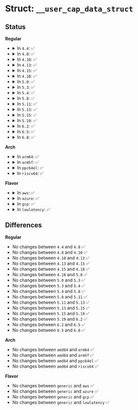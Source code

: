 # Struct: <code>__user_cap_data_struct</code>

## Status
<b>Regular</b>
<ul>
<li>
<details>
<summary>In <code>4.4</code>: ✅</summary>

```c
struct __user_cap_data_struct {
    __u32 effective;
    __u32 permitted;
    __u32 inheritable;
};
```
</details>
</li>
<li>
<details>
<summary>In <code>4.8</code>: ✅</summary>

```c
struct __user_cap_data_struct {
    __u32 effective;
    __u32 permitted;
    __u32 inheritable;
};
```
</details>
</li>
<li>
<details>
<summary>In <code>4.10</code>: ✅</summary>

```c
struct __user_cap_data_struct {
    __u32 effective;
    __u32 permitted;
    __u32 inheritable;
};
```
</details>
</li>
<li>
<details>
<summary>In <code>4.13</code>: ✅</summary>

```c
struct __user_cap_data_struct {
    __u32 effective;
    __u32 permitted;
    __u32 inheritable;
};
```
</details>
</li>
<li>
<details>
<summary>In <code>4.15</code>: ✅</summary>

```c
struct __user_cap_data_struct {
    __u32 effective;
    __u32 permitted;
    __u32 inheritable;
};
```
</details>
</li>
<li>
<details>
<summary>In <code>4.18</code>: ✅</summary>

```c
struct __user_cap_data_struct {
    __u32 effective;
    __u32 permitted;
    __u32 inheritable;
};
```
</details>
</li>
<li>
<details>
<summary>In <code>5.0</code>: ✅</summary>

```c
struct __user_cap_data_struct {
    __u32 effective;
    __u32 permitted;
    __u32 inheritable;
};
```
</details>
</li>
<li>
<details>
<summary>In <code>5.3</code>: ✅</summary>

```c
struct __user_cap_data_struct {
    __u32 effective;
    __u32 permitted;
    __u32 inheritable;
};
```
</details>
</li>
<li>
<details>
<summary>In <code>5.4</code>: ✅</summary>

```c
struct __user_cap_data_struct {
    __u32 effective;
    __u32 permitted;
    __u32 inheritable;
};
```
</details>
</li>
<li>
<details>
<summary>In <code>5.8</code>: ✅</summary>

```c
struct __user_cap_data_struct {
    __u32 effective;
    __u32 permitted;
    __u32 inheritable;
};
```
</details>
</li>
<li>
<details>
<summary>In <code>5.11</code>: ✅</summary>

```c
struct __user_cap_data_struct {
    __u32 effective;
    __u32 permitted;
    __u32 inheritable;
};
```
</details>
</li>
<li>
<details>
<summary>In <code>5.13</code>: ✅</summary>

```c
struct __user_cap_data_struct {
    __u32 effective;
    __u32 permitted;
    __u32 inheritable;
};
```
</details>
</li>
<li>
<details>
<summary>In <code>5.15</code>: ✅</summary>

```c
struct __user_cap_data_struct {
    __u32 effective;
    __u32 permitted;
    __u32 inheritable;
};
```
</details>
</li>
<li>
<details>
<summary>In <code>5.19</code>: ✅</summary>

```c
struct __user_cap_data_struct {
    __u32 effective;
    __u32 permitted;
    __u32 inheritable;
};
```
</details>
</li>
<li>
<details>
<summary>In <code>6.2</code>: ✅</summary>

```c
struct __user_cap_data_struct {
    __u32 effective;
    __u32 permitted;
    __u32 inheritable;
};
```
</details>
</li>
<li>
<details>
<summary>In <code>6.5</code>: ✅</summary>

```c
struct __user_cap_data_struct {
    __u32 effective;
    __u32 permitted;
    __u32 inheritable;
};
```
</details>
</li>
<li>
<details>
<summary>In <code>6.8</code>: ✅</summary>

```c
struct __user_cap_data_struct {
    __u32 effective;
    __u32 permitted;
    __u32 inheritable;
};
```
</details>
</li>
</ul>
<b>Arch</b>
<ul>
<li>
<details>
<summary>In <code>arm64</code>: ✅</summary>

```c
struct __user_cap_data_struct {
    __u32 effective;
    __u32 permitted;
    __u32 inheritable;
};
```
</details>
</li>
<li>
<details>
<summary>In <code>armhf</code>: ✅</summary>

```c
struct __user_cap_data_struct {
    __u32 effective;
    __u32 permitted;
    __u32 inheritable;
};
```
</details>
</li>
<li>
<details>
<summary>In <code>ppc64el</code>: ✅</summary>

```c
struct __user_cap_data_struct {
    __u32 effective;
    __u32 permitted;
    __u32 inheritable;
};
```
</details>
</li>
<li>
<details>
<summary>In <code>riscv64</code>: ✅</summary>

```c
struct __user_cap_data_struct {
    __u32 effective;
    __u32 permitted;
    __u32 inheritable;
};
```
</details>
</li>
</ul>
<b>Flavor</b>
<ul>
<li>
<details>
<summary>In <code>aws</code>: ✅</summary>

```c
struct __user_cap_data_struct {
    __u32 effective;
    __u32 permitted;
    __u32 inheritable;
};
```
</details>
</li>
<li>
<details>
<summary>In <code>azure</code>: ✅</summary>

```c
struct __user_cap_data_struct {
    __u32 effective;
    __u32 permitted;
    __u32 inheritable;
};
```
</details>
</li>
<li>
<details>
<summary>In <code>gcp</code>: ✅</summary>

```c
struct __user_cap_data_struct {
    __u32 effective;
    __u32 permitted;
    __u32 inheritable;
};
```
</details>
</li>
<li>
<details>
<summary>In <code>lowlatency</code>: ✅</summary>

```c
struct __user_cap_data_struct {
    __u32 effective;
    __u32 permitted;
    __u32 inheritable;
};
```
</details>
</li>
</ul>

## Differences
<b>Regular</b>
<ul>
<li>
No changes between <code>4.4</code> and <code>4.8</code> ✅
</li>
<li>
No changes between <code>4.8</code> and <code>4.10</code> ✅
</li>
<li>
No changes between <code>4.10</code> and <code>4.13</code> ✅
</li>
<li>
No changes between <code>4.13</code> and <code>4.15</code> ✅
</li>
<li>
No changes between <code>4.15</code> and <code>4.18</code> ✅
</li>
<li>
No changes between <code>4.18</code> and <code>5.0</code> ✅
</li>
<li>
No changes between <code>5.0</code> and <code>5.3</code> ✅
</li>
<li>
No changes between <code>5.3</code> and <code>5.4</code> ✅
</li>
<li>
No changes between <code>5.4</code> and <code>5.8</code> ✅
</li>
<li>
No changes between <code>5.8</code> and <code>5.11</code> ✅
</li>
<li>
No changes between <code>5.11</code> and <code>5.13</code> ✅
</li>
<li>
No changes between <code>5.13</code> and <code>5.15</code> ✅
</li>
<li>
No changes between <code>5.15</code> and <code>5.19</code> ✅
</li>
<li>
No changes between <code>5.19</code> and <code>6.2</code> ✅
</li>
<li>
No changes between <code>6.2</code> and <code>6.5</code> ✅
</li>
<li>
No changes between <code>6.5</code> and <code>6.8</code> ✅
</li>
</ul>
<b>Arch</b>
<ul>
<li>
No changes between <code>amd64</code> and <code>arm64</code> ✅
</li>
<li>
No changes between <code>amd64</code> and <code>armhf</code> ✅
</li>
<li>
No changes between <code>amd64</code> and <code>ppc64el</code> ✅
</li>
<li>
No changes between <code>amd64</code> and <code>riscv64</code> ✅
</li>
</ul>
<b>Flavor</b>
<ul>
<li>
No changes between <code>generic</code> and <code>aws</code> ✅
</li>
<li>
No changes between <code>generic</code> and <code>azure</code> ✅
</li>
<li>
No changes between <code>generic</code> and <code>gcp</code> ✅
</li>
<li>
No changes between <code>generic</code> and <code>lowlatency</code> ✅
</li>
</ul>
